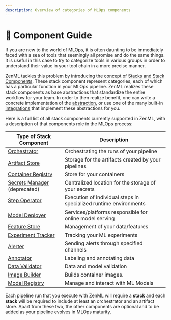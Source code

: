 ```yaml
---
description: Overview of categories of MLOps components
---
```


# 📜 Component Guide

If you are new to the world of MLOps, it is often daunting to be immediately faced with a sea of tools that seemingly all promise and do the same things. It is useful in this case to try to categorize tools in various groups in order to understand their value in your tool chain in a more precise manner.

ZenML tackles this problem by introducing the concept of [Stacks and Stack Components](../../../old\_book/advanced-guide/stacks/stacks.md). These stack component represent categories, each of which has a particular function in your MLOps pipeline. ZenML realizes these stack components as base abstractions that standardize the entire workflow for your team. In order to then realize benefit, one can write a concrete implementation of the [abstraction](../../book/platform-guide/set-up-your-mlops-platform/custom-flavors.md), or use one of the many built-in [integrations](../../learning/component-gallery/integrations.md) that implement these abstractions for you.

Here is a full list of all stack components currently supported in ZenML, with a description of that components role in the MLOps process:

| **Type of Stack Component**                                                                           | **Description**                                                   |
| ----------------------------------------------------------------------------------------------------- | ----------------------------------------------------------------- |
| [Orchestrator](../../learning/component-gallery/orchestrators/orchestrators.md)                       | Orchestrating the runs of your pipeline                           |
| [Artifact Store](../../learning/component-gallery/artifact-stores/artifact-stores.md)                 | Storage for the artifacts created by your pipelines               |
| [Container Registry](../../learning/component-gallery/container-registries/container-registries.md)   | Store for your containers                                         |
| [Secrets Manager](../../learning/component-gallery/secrets-managers/secrets-managers.md) (deprecated) | Centralized location for the storage of your secrets              |
| [Step Operator](../../learning/component-gallery/step-operators/step-operators.md)                    | Execution of individual steps in specialized runtime environments |
| [Model Deployer](../../learning/component-gallery/model-deployers/model-deployers.md)                 | Services/platforms responsible for online model serving           |
| [Feature Store](../../learning/component-gallery/feature-stores/feature-stores.md)                    | Management of your data/features                                  |
| [Experiment Tracker](../../learning/component-gallery/experiment-trackers/experiment-trackers.md)     | Tracking your ML experiments                                      |
| [Alerter](../../learning/component-gallery/alerters/alerters.md)                                      | Sending alerts through specified channels                         |
| [Annotator](../../learning/component-gallery/annotators/annotators.md)                                | Labeling and annotating data                                      |
| [Data Validator](../../learning/component-gallery/data-validators/data-validators.md)                 | Data and model validation                                         |
| [Image Builder](../../learning/component-gallery/image-builders/image-builders.md)                    | Builds container images.                                          |
| [Model Registry](../../learning/component-gallery/model-registries/model-registries.md)               | Manage and interact with ML Models                                |

Each pipeline run that you execute with ZenML will require a **stack** and each **stack** will be required to include at least an orchestrator and an artifact store. Apart from these two, the other components are optional and to be added as your pipeline evolves in MLOps maturity.
